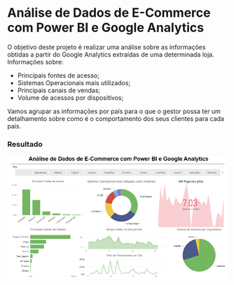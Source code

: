 # Análise de Dados de E-Commerce com Power BI e Google Analytics

O objetivo deste projeto é realizar uma análise sobre as informações obtidas a partir do Google Analytics extraídas de uma determinada loja. Informações sobre:

* Principais fontes de acesso;
* Sistemas Operacionais mais utilizados;
* Principais canais de vendas;
* Volume de acessos por dispositivos;

Vamos agrupar as informações por país para o que o gestor possa ter um detalhamento sobre como é o comportamento dos seus clientes para cada país.


### Resultado

<img src="imagens/resultado.PNG">